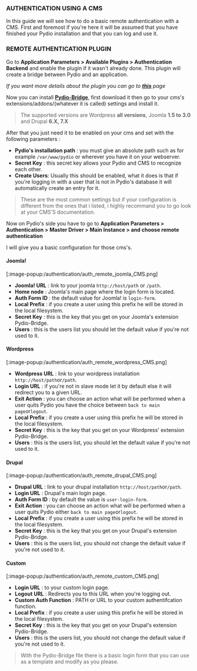 ### AUTHENTICATION USING A CMS
In this guide we will see how to do a basic remote authentication with a CMS.
First and foremost if you're here it will be assumed that you have finished your Pydio installation and that you can log and use it.

### REMOTE AUTHENTICATION PLUGIN

Go to **Application Parameters > Available Plugins > Authentication Backend** and enable the plugin if it wasn't already done.
This plugin will create a bridge between Pydio and an application.

*If you want more details about the plugin you can go to **[this](https://pydio.com/fr/docs/references/plugins/auth/remote)** page*

Now you can install **[Pydio-Bridge](https://pydio.com/en/blog/type/release-note?component%5B0%5D=236&type=All&license=All)**, first download it then go to your cms's extensions/addons/(whatever it is called) settings and install it.

> The supported versions are Wordpress **all versions**, Joomla **1.5 to 3.0** and Drupal **6.X, 7.X**

After that you just need it to be enabled on your cms and set with the following parameters :
+ **Pydio's installation path** : you must give an absolute path such as for example `/var/www/pydio` or wherever you have it on your webserver.
+ **Secret Key** : this secret key allows your Pydio and CMS to recognize each other.
+ **Create Users**: Usually this should be enabled, what it does is that if you're logging in with a user that is not in Pydio's database it will automatically create an entry for it.


> These are the most common settings but if your configuration is different from the ones that i listed, i highly recommand you to go look at your CMS'S documentation.

Now on Pydio's side you have to go to **Application Parameters > Authentication > Master Driver > Main Instance > and choose remote authentication**

I will give you a basic configuration for those cms's.

#### Joomla!
[:image-popup:/authentication/auth_remote_joomla_CMS.png]

+ **Joomla! URL** : link to your joomla `http://host/path` or `/path`.
+ **Home node** : Joomla's main page where the login form is located.
+ **Auth Form ID** : the default value for Joomla! is `login-form`.
+ **Local Prefix** : if you create a user using this prefix he will be stored in the local filesystem.
+ **Secret Key** : this is the key that you get on your Joomla's extension Pydio-Bridge. 
+ **Users** : this is the users list you should let the default value if you're not used to it.


#### Wordpress
[:image-popup:/authentication/auth_remote_wordpress_CMS.png]

+ **Wordpress URL** : link to your wordpress installation `http://host/path`or`/path`.
+ **Login URL** : if you're not in slave mode let it by default else it will redirect you to a given URL.
+ **Exit Action** : you can choose an action what will be performed when a user quits Pydio
you have the choice between `back to main page`or`logout`.
+ **Local Prefix** : if you create a user using this prefix he will be stored in the local filesystem.
+ **Secret Key** : this is the key that you get on your Wordpress' extension Pydio-Bridge.
+ **Users** : this is the users list, you should let the default value if you're not used to it. 

#### Drupal
[:image-popup:/authentication/auth_remote_drupal_CMS.png]

+ **Drupal URL** : link to your drupal installation `http://host/path`or`/path`.
+ **Login URL** : Drupal's main login page.
+ **Auth Form ID** : by default the value is `user-login-form`.
+ **Exit Action** : you can choose an action what will be performed when a user quits Pydio either `back to main page`or`logout`.
+ **Local Prefix** : if you create a user using this prefix he will be stored in the local filesystem.
+ **Secret Key** : this is the key that you get on your Drupal's extension Pydio-Bridge.
+ **Users** : this is the users list, you should not change the default value if you're not used to it. 

#### Custom
[:image-popup:/authentication/auth_remote_custom_CMS.png]

+ **Login URL** : to your custom login page.
+ **Logout URL** : Redirects you to this URL when you're logging out.
+ **Custom Auth Function** : PATH or URL to your custom authentifcation function.
+ **Local Prefix** : if you create a user using this prefix he will be stored in the local filesystem.
+ **Secret Key** : this is the key that you get on your Drupal's extension Pydio-Bridge.
+ **Users** : this is the users list, you should not change the default value if you're not used to it. 

>With the Pydio-Bridge file there is a basic login form that you can use as a template and modify as you please.


